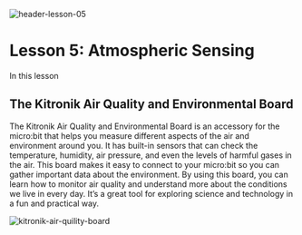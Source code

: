 ![header-lesson-05](assets/header-lesson-05.png)

# Lesson 5: Atmospheric Sensing

In this lesson

## The Kitronik Air Quality and Environmental Board

The Kitronik Air Quality and Environmental Board is an accessory for the micro:bit that helps you measure different aspects of the air and environment around you. It has built-in sensors that can check the temperature, humidity, air pressure, and even the levels of harmful gases in the air. This board makes it easy to connect to your micro:bit so you can gather important data about the environment. By using this board, you can learn how to monitor air quality and understand more about the conditions we live in every day. It’s a great tool for exploring science and technology in a fun and practical way.

![kitronik-air-quility-board](assets/kitronik-air-quility-board.png)
